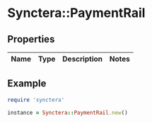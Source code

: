 # Synctera::PaymentRail

## Properties

| Name | Type | Description | Notes |
| ---- | ---- | ----------- | ----- |

## Example

```ruby
require 'synctera'

instance = Synctera::PaymentRail.new()
```

